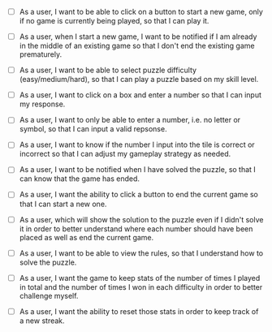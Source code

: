 - [ ] As a user, I want to be able to click on a button to start a new game, only if no game is currently being played, so that I can play it.

- [ ] As a user, when I start a new game, I want to be notified if I am already in the middle of an existing game so that I don't end the existing game prematurely.

- [ ] As a user, I want to be able to select puzzle difficulty (easy/medium/hard), so that I can play a puzzle based on my skill level.

- [ ] As a user, I want to click on a box and enter a number so that I can input my response.

- [ ] As a user, I want to only be able to enter a number, i.e. no letter or symbol, so that I can input a valid repsonse.

- [ ] As a user, I want to know if the number I input into the tile is correct or incorrect so that I can adjust my gameplay strategy as needed.

- [ ] As a user, I want to be notified when I have solved the puzzle, so that I can know that the game has ended.

- [ ] As a user, I want the ability to click a button to end the current game so that I can start a new one.

- [ ] As a user, which will show the solution to the puzzle even if I didn't solve it in order to better understand where each number should have been placed as well as end the current game.

- [ ] As a user, I want to be able to view the rules, so that I understand how to solve the puzzle.

- [ ] As a user, I want the game to keep stats of the number of times I played in total and the number of times I won in each difficulty in order to better challenge myself.

- [ ] As a user, I want the ability to reset those stats in order to keep track of a new streak.

